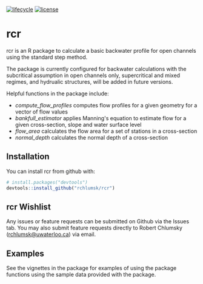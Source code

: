 [![lifecycle](https://img.shields.io/badge/lifecycle-experimental-orange.svg)](https://www.tidyverse.org/lifecycle/#experimental)
[![license](https://img.shields.io/badge/license-GPL3-lightgrey.svg)](https://choosealicense.com/)

rcr
===

rcr is an R package to calculate a basic backwater profile for open channels using the standard step method.

The package is currently configured for backwater calculations with the subcritical assumption in open channels only, supercritical and mixed regimes, and hydrualic structures, will be added in future versions.

Helpful functions in the package include:

-   *compute\_flow\_profiles* computes flow profiles for a given geometry for a vector of flow values
-   *bankfull\_estimator* applies Manning's equation to estimate flow for a given cross-section, slope and water surface level
-   *flow\_area* calculates the flow area for a set of stations in a cross-section
-   *normal\_depth* calculates the normal depth of a cross-section

Installation
------------

You can install rcr from github with:

``` r
# install.packages("devtools")
devtools::install_github("rchlumsk/rcr")
```

rcr Wishlist
------------

Any issues or feature requests can be submitted on Github via the Issues tab. You may also submit feature requests directly to Robert Chlumsky (<rchlumsk@uwaterloo.ca>) via email.

Examples
--------

See the vignettes in the package for examples of using the package functions using the sample data provided with the package.

